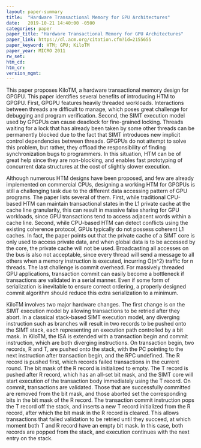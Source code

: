 ```yaml
---
layout: paper-summary
title:  "Hardware Transactional Memory for GPU Architectures"
date:   2019-10-21 14:40:00 -0500
categories: paper
paper_title: "Hardware Transactional Memory for GPU Architectures"
paper_link: https://dl.acm.org/citation.cfm?id=2155655
paper_keyword: HTM; GPU; KiloTM
paper_year: MICRO 2011
rw_set: 
htm_cd: 
htm_cr: 
version_mgmt: 
---
```


This paper proposes KiloTM, a hardware transactional memory design for GPGPU. This paper identifies several benefits
of introducing HTM to GPGPU. First, GPGPU features heavily threaded workloads. Interactions between threads are difficult
to manage, which poses great challenge for debugging and program verification. Second, the SIMT execution model used by 
GPGPUs can cause deadlock for fine-grained locking. Threads waiting for a lock that has already been taken by some other
threads can be permanently blocked due to the fact that SIMT introduces new implicit control dependencies between threads. 
GPGPUs do not attempt to solve this problem, but rather, they offload the responsibility of finding synchronization bugs 
to programmers. In this situation, HTM can be of great help since they are non-blocking, and enables fast prototyping
of concurrent data structures at the cost of slightly slower execution.

Although numerous HTM designs have been proposed, and few are already implemented on commercial CPUs, designing a working 
HTM for GPGPUs is still a challenging task due to the different data accessing pattern of GPU programs. The paper lists
several of them. First, while traditional CPU-based HTM can maintain transactional states in the L1 private cache at the 
cache line granularity, this can result in massive false sharing for GPU workloads, since GPU transactions tend to access 
adjacent words within a cache line. Second, while CPU-based HTM can detect conflicts using the existing coherence protocol,
GPUs typically do not possess coherent L1 caches. In fact, the paper points out that the private cache of a SIMT core is 
only used to access private data, and when global data is to be accessed by the core, the private cache will not 
be used. Broadcasting all accesses on the bus is also not acceptable, since every thread will send a message to all 
others when a memory instruction is executed, incurring O(n^2) traffic for n threads. The last challenge is commit overhead.
For massively threaded GPU applications, transaction commit can easily become a bottleneck if transactions are validated
in a serial manner. Even if some form of serialization is inevitable to ensure correct ordering, a properly designed commit 
algorithm should reduce this extra serialization to a minimum.

KiloTM involves two major hardware changes. The first change is on the SIMT execution model by allowing transactions to 
be retried after they abort. In a classical stack-based SIMT execution model, any diverging instruction such as branches
will result in two records to be pushed onto the SIMT stack, each representing an execution path controlled by a bit mask.
In KiloTM, the ISA is extended with a transaction begin and commit instruction, which are both diverging instructions. 
On transaction begin, two records, R and T, are pushed onto the stack, with the PC pointing to the next instruction after 
transaction begin, and the RPC undefined. The R record is pushed first, which records failed transactions in the current 
round. The bit mask of the R record is initialized to empty. The T record is pushed after R record, which has an all-set 
bit mask, and the SIMT core will start execution of the transaction body immediately using the T record. On commit, transactions 
are validated. Those that are successfully committed are removed from the bit mask, and those aborted set the corresponding
bits in the bit mask of the R record. The transaction commit instruction pops the T record off the stack, and inserts a 
new T record initialized from the R record, after which the bit mask in the R record is cleared. This allows transactions 
that failed validation to be retried until they succeed, at which moment both T and R record have an empty bit mask. In
this case, both records are popped from the stack, and execution continues with the next entry on the stack.
